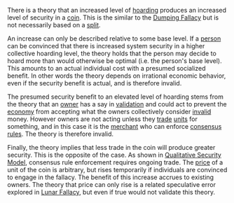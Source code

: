 There is a theory that an increased level of [hoarding](Glossary#hoard) produces an increased level of security in a [coin](Glossary#coin). This is the similar to the [Dumping Fallacy](Dumping-Fallacy) but is not necessarily based on a [split](Glossary#split).

An increase can only be described relative to some base level. If a [person](Glossary#person) can be convinced that there is increased system security in a higher collective hoarding level, the theory holds that the person may decide to hoard more than would otherwise be optimal (i.e. the person's base level). This amounts to an actual individual cost with a presumed socialized benefit. In other words the theory depends on irrational economic behavior, even if the security benefit is actual, and is therefore invalid.

The presumed security benefit to an elevated level of hoarding stems from the theory that an [owner](Glossary#owner) has a say in [validation](Glossary#validation) and could act to prevent the [economy](Glossary#economy) from accepting what the owners collectively consider [invalid](Glossary#validity) money. However owners are not acting unless they [trade](Glossary#trade) [units](Glossary#unit) for something, and in this case it is the [merchant](Glossary#merchant) who can enforce [consensus rules](Glossary#consensus-rules). The theory is therefore invalid.

Finally, the theory implies that less trade in the coin will produce greater security. This is the opposite of the case. As shown in [Qualitative Security Model](Qualitative-Security-Model), consensus rule enforcement requires ongoing trade. The [price](Glossary#price) of a unit of the coin is arbitrary, but rises temporarily if individuals are convinced to engage in the fallacy. The benefit of this increase accrues to existing owners. The theory that price can only rise is a related speculative error explored in [Lunar Fallacy](Lunar-Fallacy), but even if true would not validate this theory.